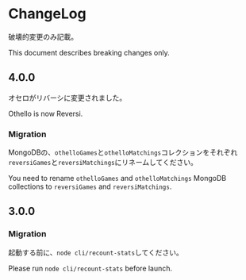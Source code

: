 ChangeLog
=========

破壊的変更のみ記載。

This document describes breaking changes only.

4.0.0
-----

オセロがリバーシに変更されました。

Othello is now Reversi.

### Migration

MongoDBの、`othelloGames`と`othelloMatchings`コレクションをそれぞれ`reversiGames`と`reversiMatchings`にリネームしてください。

You need to rename `othelloGames` and `othelloMatchings` MongoDB collections to `reversiGames` and `reversiMatchings`.

3.0.0
-----

### Migration

起動する前に、`node cli/recount-stats`してください。

Please run `node cli/recount-stats` before launch.
